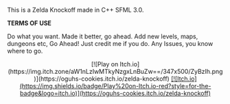 This is a Zelda Knockoff made in C++ SFML 3.0.

**TERMS OF USE**

Do what you want. Made it better, go ahead. Add new levels, maps, dungeons etc, Go Ahead!
Just credit me if you do.
Any Issues, you know where to go.

<p align="center">
  [![Play on Itch.io](https://img.itch.zone/aW1nLzIwMTkyNzgxLnBuZw==/347x500/ZyBzIh.png)](https://oguhs-cookies.itch.io/zelda-knockoff)
  <a href="https://yourgame.itch.io/">
  [![Itch.io](https://img.shields.io/badge/Play%20on-Itch.io-red?style=for-the-badge&logo=itch.io)](https://oguhs-cookies.itch.io/zelda-knockoff)
  </a>
</p>
